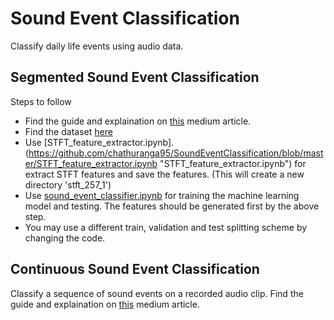 # Sound Event Classification
Classify daily life events using audio data. 

## Segmented Sound Event Classification
Steps to follow
- Find the guide and explaination on [this](https://medium.com/@chathuranga.15/sound-event-classification-using-machine-learning-8768092beafc) medium article.
- Find the dataset [here](https://drive.google.com/drive/folders/1tPk7fjftHhHK7vF7iX5XhRi34dz3seh2?usp=sharing)
- Use [STFT_feature_extractor.ipynb].(https://github.com/chathuranga95/SoundEventClassification/blob/master/STFT_feature_extractor.ipynb "STFT_feature_extractor.ipynb") for extract STFT features and save the features. (This will create a new directory 'stft_257_1')
- Use [sound_event_classifier.ipynb](https://github.com/chathuranga95/SoundEventClassification/blob/master/sound_event_classifier.ipynb "sound_event_classifier.ipynb") for training the machine learning model and testing. The features should be generated first by the above step.
- You may use a different train, validation and test splitting scheme by changing the code.

## Continuous Sound Event Classification

Classify a sequence of sound events on a recorded audio clip. Find the guide and explaination on [this](https://medium.com/@chathuranga.15/real-time-sound-event-classification-83e892cf187e) medium article.
